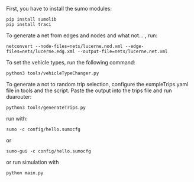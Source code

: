 First, you have to install the sumo modules:

```
pip install sumolib
pip install traci
```

To generate a net from edges and nodes and what not... , run:

```
netconvert --node-files=nets/lucerne.nod.xml --edge-files=nets/lucerne.edg.xml --output-file=nets/lucerne.net.xml
```

To set the vehicle types, run the following command:

``` 
python3 tools/vehicleTypeChanger.py
```

To generate a not to random trip selection, configure the exmpleTrips.yaml file in tools and the script. Paste the output into the trips file and run duarouter:
```
python3 tools/generateTrips.py
``` 

run with:

```
sumo -c config/hello.sumocfg
```

or

```
sumo-gui -c config/hello.sumocfg
```

or run simulation with

```
python main.py
```